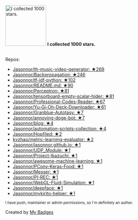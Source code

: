 <img src="https://my-badges.github.io/my-badges/stars-1000.png" alt="I collected 1000 stars." title="I collected 1000 stars." width="128">
<strong>I collected 1000 stars.</strong>
<br><br>

Repos:

* <a href="https://github.com/Jasonnor/th-music-video-generator">Jasonnor/th-music-video-generator: ★269</a>
* <a href="https://github.com/Jasonnor/Backpropagation">Jasonnor/Backpropagation: ★246</a>
* <a href="https://github.com/Jasonnor/tf-idf-python">Jasonnor/tf-idf-python: ★102</a>
* <a href="https://github.com/Jasonnor/README.md">Jasonnor/README.md: ★90</a>
* <a href="https://github.com/Jasonnor/Perceptron">Jasonnor/Perceptron: ★81</a>
* <a href="https://github.com/Jasonnor/tensorboard-empty-scalar-hider">Jasonnor/tensorboard-empty-scalar-hider: ★81</a>
* <a href="https://github.com/Jasonnor/Professional-Codes-Reader">Jasonnor/Professional-Codes-Reader: ★67</a>
* <a href="https://github.com/Jasonnor/Yu-Gi-Oh-Deck-Downloader">Jasonnor/Yu-Gi-Oh-Deck-Downloader: ★61</a>
* <a href="https://github.com/Jasonnor/Granblue-Autotasy">Jasonnor/Granblue-Autotasy: ★7</a>
* <a href="https://github.com/Jasonnor/annoying-doge-bot">Jasonnor/annoying-doge-bot: ★7</a>
* <a href="https://github.com/Jasonnor/blog">Jasonnor/blog: ★4</a>
* <a href="https://github.com/Jasonnor/automation-scripts-collection">Jasonnor/automation-scripts-collection: ★4</a>
* <a href="https://github.com/Jasonnor/Hopfiled">Jasonnor/Hopfiled: ★2</a>
* <a href="https://github.com/kvzhao/metric-learning-evaluator">kvzhao/metric-learning-evaluator: ★2</a>
* <a href="https://github.com/Jasonnor/jasonnor.github.io">Jasonnor/jasonnor.github.io: ★1</a>
* <a href="https://github.com/Jasonnor/UDP_Module">Jasonnor/UDP_Module: ★1</a>
* <a href="https://github.com/Jasonnor/Project-Ikazuchi">Jasonnor/Project-Ikazuchi: ★1</a>
* <a href="https://github.com/Jasonnor/awesome-machine-learning">Jasonnor/awesome-machine-learning: ★1</a>
* <a href="https://github.com/Jasonnor/PConv-Keras-Food">Jasonnor/PConv-Keras-Food: ★1</a>
* <a href="https://github.com/Jasonnor/Messer">Jasonnor/Messer: ★1</a>
* <a href="https://github.com/Jasonnor/PI-REC">Jasonnor/PI-REC: ★1</a>
* <a href="https://github.com/Jasonnor/WebGL-Fluid-Simulation">Jasonnor/WebGL-Fluid-Simulation: ★1</a>
* <a href="https://github.com/Jasonnor/deepface">Jasonnor/deepface: ★1</a>
* <a href="https://github.com/Jasonnor/mykirito-helper">Jasonnor/mykirito-helper: ★1</a>

<sup>I have push, maintainer or admin permissions, so I'm definitely an author.<sup>



Created by <a href="https://github.com/my-badges/my-badges">My Badges</a>